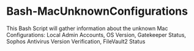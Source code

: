 # Bash-MacUnknownConfigurations
This Bash Script will gather information about the unknown Mac Configurations: Local Admin Accounts, OS Version, Gatekeeper Status, Sophos Antivirus Version Verification, FileVault2 Status
